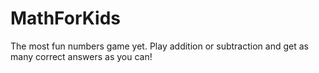 # MathForKids
The most fun numbers game yet. Play addition or subtraction and get as many correct answers as you can!
